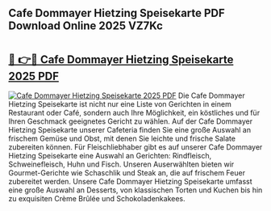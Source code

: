 ## Cafe Dommayer Hietzing Speisekarte PDF Download Online 2025 VZ7Kc

# <h2><a href="http://gcaoeh8.nevu.top/?p=Cafe+Dommayer+Hietzing+Speisekarte">🔗 👉🔴 Cafe Dommayer Hietzing Speisekarte 2025 PDF</a></h2>

[![Cafe Dommayer Hietzing Speisekarte 2025 PDF](https://i.imgur.com/dBaPXMq.png)](http://gcaoeh8.nevu.top/?p=Cafe+Dommayer+Hietzing+Speisekarte)
Die Cafe Dommayer Hietzing Speisekarte ist nicht nur eine Liste von Gerichten in einem Restaurant oder Café, sondern auch Ihre Möglichkeit, ein köstliches und für Ihren Geschmack geeignetes Gericht zu wählen. Auf der Cafe Dommayer Hietzing Speisekarte unserer Cafeteria finden Sie eine große Auswahl an frischem Gemüse und Obst, mit denen Sie leichte und frische Salate zubereiten können. Für Fleischliebhaber gibt es auf unserer Cafe Dommayer Hietzing Speisekarte eine Auswahl an Gerichten: Rindfleisch, Schweinefleisch, Huhn und Fisch. Unseren Auserwählten bieten wir Gourmet-Gerichte wie Schaschlik und Steak an, die auf frischem Feuer zubereitet werden. Unsere Cafe Dommayer Hietzing Speisekarte umfasst eine große Auswahl an Desserts, von klassischen Torten und Kuchen bis hin zu exquisiten Crème Brûlée und Schokoladenkakees.
